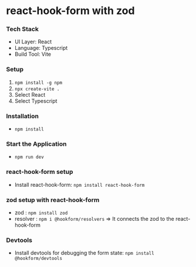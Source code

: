 # react-hook-form with zod

### Tech Stack

- UI Layer: React
- Language: Typescript
- Build Tool: Vite

### Setup

1. `npm install -g npm`
2. `npx create-vite .`
3. Select React
4. Select Typescript

### Installation

- `npm install`

### Start the Application

- `npm run dev`

### react-hook-form setup

- Install react-hook-form: `npm install react-hook-form`

### zod setup with react-hook-form

- zod : `npm install zod`
- resolver : `npm i @hookform/resolvers` => It connects the zod to the react-hook-form

### Devtools

- Install devtools for debugging the form state: `npm install @hookform/devtools`
